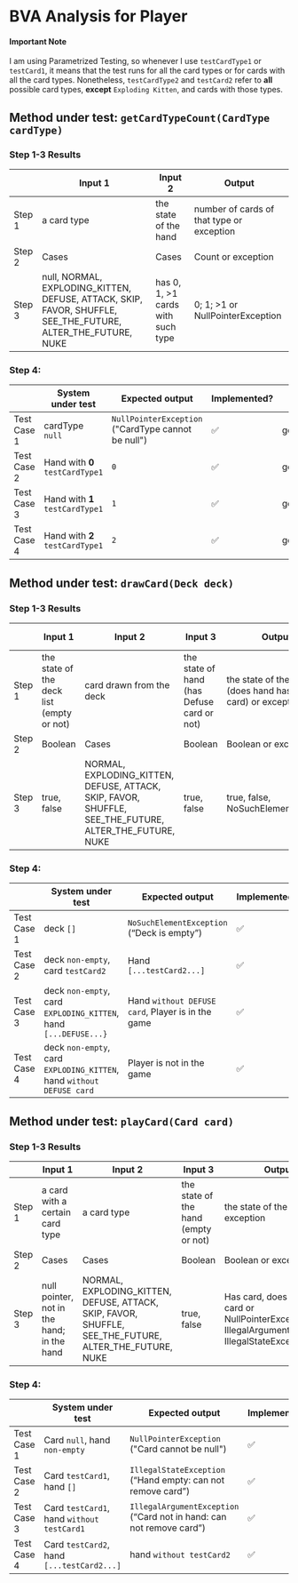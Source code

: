 # BVA Analysis for Player

#### Important Note
I am using Parametrized Testing, so whenever I use `testCardType1` or `testCard1`, it means that the test runs for all the card types or for cards with all the card types. Nonetheless, `testCardType2` and `testCard2` refer to **all** possible card types, **except** `Exploding Kitten`, and cards with those types.

## Method under test: `getCardTypeCount(CardType cardType)`
### Step 1-3 Results
|        | Input 1                                                                                                      | Input 2                           | Output                                    |
|--------|--------------------------------------------------------------------------------------------------------------|-----------------------------------|-------------------------------------------|
| Step 1 | a card type                                                                                                  | the state of the hand             | number of cards of that type or exception |
| Step 2 | Cases                                                                                                        | Cases                             | Count or exception                        |
| Step 3 | null, NORMAL, EXPLODING_KITTEN, DEFUSE, ATTACK, SKIP, FAVOR, SHUFFLE, SEE_THE_FUTURE, ALTER_THE_FUTURE, NUKE | has 0, 1, >1 cards with such type | 0; 1; >1 or NullPointerException          |
### Step 4:
|             | System under test               | Expected output                                     | Implemented?       | Test name                                                    |
|-------------|---------------------------------|-----------------------------------------------------|--------------------|--------------------------------------------------------------|
| Test Case 1 | cardType `null`                 | `NullPointerException`  ("CardType cannot be null") | :white_check_mark: | getCardTypeCount_withNullCardType_throwsNullPointerException |
| Test Case 2 | Hand with **0** `testCardType1` | `0`                                                 | :white_check_mark: | getCardTypeCount_withCardNotInHand_returnsZero               |
| Test Case 3 | Hand with **1** `testCardType1` | `1`                                                 | :white_check_mark: | getCardTypeCount_withOneCardInHand_returnsOne                |
| Test Case 4 | Hand with **2** `testCardType1` | `2`                                                 | :white_check_mark: | getCardTypeCount_withTwoCardsInHand_returnsTwo               |

## Method under test: `drawCard(Deck deck)`
### Step 1-3 Results
|        | Input 1                                   | Input 2                                                                                                | Input 3                                    | Output 1                                                      | Output 2                              |
|--------|-------------------------------------------|--------------------------------------------------------------------------------------------------------|--------------------------------------------|---------------------------------------------------------------|---------------------------------------|
| Step 1 | the state of the deck list (empty or not) | card drawn from the deck                                                                               | the state of hand (has Defuse card or not) | the state of the hand (does hand has drawn card) or exception | is player in the game (yes/no answer) |
| Step 2 | Boolean                                   | Cases                                                                                                  | Boolean                                    | Boolean or exception                                          | Boolean                               |
| Step 3 | true, false                               | NORMAL, EXPLODING_KITTEN, DEFUSE, ATTACK, SKIP, FAVOR, SHUFFLE, SEE_THE_FUTURE, ALTER_THE_FUTURE, NUKE | true, false                                | true, false, NoSuchElementException                           | true, false                           |
### Step 4:
|             | System under test                                                     | Expected output                                    | Implemented?       | Test name                                                             |
|-------------|-----------------------------------------------------------------------|----------------------------------------------------|--------------------|-----------------------------------------------------------------------|
| Test Case 1 | deck `[]`                                                             | `NoSuchElementException` (“Deck is empty”)         | :white_check_mark: | drawCard_withEmptyDeck_throwsNoSuchElementException                   |
| Test Case 2 | deck `non-empty`, card `testCard2`                                    | Hand `[...testCard2...]`                           | :white_check_mark: | drawCard_withNonEmptyDeck_addsCardToHand                              |
| Test Case 3 | deck `non-empty`, card `EXPLODING_KITTEN`, hand `[...DEFUSE...}`      | Hand `without DEFUSE card`,  Player is in the game | :white_check_mark: | drawExplodingKittenCard_withDefuseInHand_insertsDrawnCardBackIntoDeck |
| Test Case 4 | deck `non-empty`, card `EXPLODING_KITTEN`, hand `without DEFUSE card` | Player is not in the game                          | :white_check_mark: | drawExplodingKittenCard_withDefuseNotInHand_removesPlayer             |

## Method under test: `playCard(Card card)`
### Step 1-3 Results
|        | Input 1                                    | Input 2                                                                                                | Input 3                              | Output                                                                                                |
|--------|--------------------------------------------|--------------------------------------------------------------------------------------------------------|--------------------------------------|-------------------------------------------------------------------------------------------------------|
| Step 1 | a card with a certain card type            | a card type                                                                                            | the state of the hand (empty or not) | the state of the hand or exception                                                                    |
| Step 2 | Cases                                      | Cases                                                                                                  | Boolean                              | Boolean or exception                                                                                  |
| Step 3 | null pointer, not in the hand; in the hand | NORMAL, EXPLODING_KITTEN, DEFUSE, ATTACK, SKIP, FAVOR, SHUFFLE, SEE_THE_FUTURE, ALTER_THE_FUTURE, NUKE | true, false                          | Has card, does not have card or NullPointerException, IllegalArgumentException, IllegalStateException |
### Step 4:
|             | System under test                          | Expected output                                                      | Implemented?       | Test name                                                           |
|-------------|--------------------------------------------|----------------------------------------------------------------------|--------------------|---------------------------------------------------------------------|
| Test Case 1 | Card `null`, hand `non-empty`              | `NullPointerException`  ("Card cannot be null")                      | :white_check_mark: | removeCardFromHand_withNullCard_throwsNullPointerException          |
| Test Case 2 | Card `testCard1`, hand `[]`                | `IllegalStateException` (“Hand empty: can not remove card”)          | :white_check_mark: | removeCardFromHand_withEmptyHand_throwsIllegalStateException        |
| Test Case 3 | Card `testCard1`, hand `without testCard1` | `IllegalArgumentException` (“Card not in hand: can not remove card”) | :white_check_mark: | removeCardFromHand_withCardNotInHand_throwsIllegalArgumentException |
| Test Case 4 | Card `testCard2`, hand `[...testCard2...]` | hand `without testCard2`                                             | :white_check_mark: | removeCardFromHand_withCardInHand_removesCard                       |

